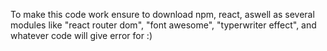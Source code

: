 To make this code work ensure to download npm, react, aswell as several modules like "react router dom", "font awesome", "typerwriter effect", and whatever code will give error for :)
